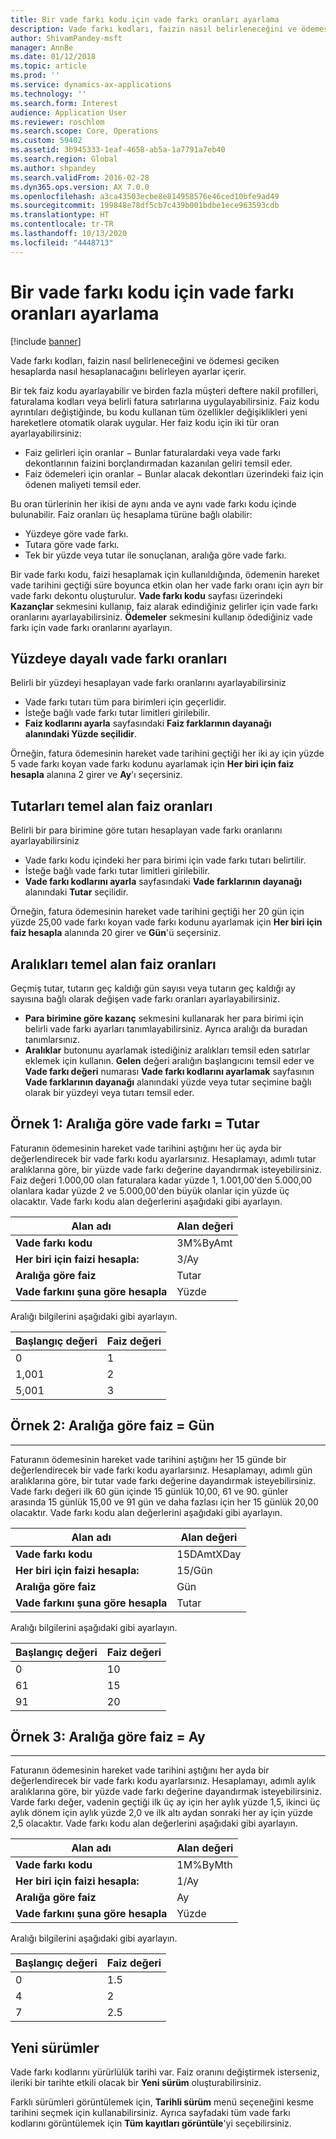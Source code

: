 ```yaml
---
title: Bir vade farkı kodu için vade farkı oranları ayarlama
description: Vade farkı kodları, faizin nasıl belirleneceğini ve ödemesi geciken hesaplarda nasıl hesaplanacağını belirleyen ayarlar içerir.
author: ShivamPandey-msft
manager: AnnBe
ms.date: 01/12/2018
ms.topic: article
ms.prod: ''
ms.service: dynamics-ax-applications
ms.technology: ''
ms.search.form: Interest
audience: Application User
ms.reviewer: roschlom
ms.search.scope: Core, Operations
ms.custom: 59402
ms.assetid: 3b945333-1eaf-4658-ab5a-1a7791a7eb40
ms.search.region: Global
ms.author: shpandey
ms.search.validFrom: 2016-02-28
ms.dyn365.ops.version: AX 7.0.0
ms.openlocfilehash: a3ca43503ecbe8e814958576e46ced10bfe9ad49
ms.sourcegitcommit: 199848e78df5cb7c439b001bdbe1ece963593cdb
ms.translationtype: HT
ms.contentlocale: tr-TR
ms.lasthandoff: 10/13/2020
ms.locfileid: "4448713"
---
```

# <a name="set-up-interest-rates-for-an-interest-code"></a>Bir vade farkı kodu için vade farkı oranları ayarlama

[!include [banner](../includes/banner.md)]

Vade farkı kodları, faizin nasıl belirleneceğini ve ödemesi geciken hesaplarda nasıl hesaplanacağını belirleyen ayarlar içerir.

Bir tek faiz kodu ayarlayabilir ve birden fazla müşteri deftere nakil profilleri, faturalama kodları veya belirli fatura satırlarına uygulayabilirsiniz. Faiz kodu ayrıntıları değiştiğinde, bu kodu kullanan tüm özellikler değişiklikleri yeni hareketlere otomatik olarak uygular. Her faiz kodu için iki tür oran ayarlayabilirsiniz:
-   Faiz gelirleri için oranlar − Bunlar faturalardaki veya vade farkı dekontlarının faizini borçlandırmadan kazanılan geliri temsil eder.
-   Faiz ödemeleri için oranlar − Bunlar alacak dekontları üzerindeki faiz için ödenen maliyeti temsil eder.

Bu oran türlerinin her ikisi de aynı anda ve aynı vade farkı kodu içinde bulunabilir. Faiz oranları üç hesaplama türüne bağlı olabilir:
-   Yüzdeye göre vade farkı.
-   Tutara göre vade farkı.
-   Tek bir yüzde veya tutar ile sonuçlanan, aralığa göre vade farkı.

Bir vade farkı kodu, faizi hesaplamak için kullanıldığında, ödemenin hareket vade tarihini geçtiği süre boyunca etkin olan her vade farkı oranı için ayrı bir vade farkı dekontu oluşturulur. **Vade farkı kodu** sayfası üzerindeki **Kazançlar** sekmesini kullanıp, faiz alarak edindiğiniz gelirler için vade farkı oranlarını ayarlayabilirsiniz. **Ödemeler** sekmesini kullanıp ödediğiniz vade farkı için vade farkı oranlarını ayarlayın.

## <a name="interest-rates-based-on-a-percentage"></a>Yüzdeye dayalı vade farkı oranları
Belirli bir yüzdeyi hesaplayan vade farkı oranlarını ayarlayabilirsiniz

- Vade farkı tutarı tüm para birimleri için geçerlidir.
- İsteğe bağlı vade farkı tutar limitleri girilebilir.
- <strong>Faiz kodlarını ayarla</strong> sayfasındaki <strong>**Faiz farklarının dayanağı</strong> alanındaki <strong>Yüzde</strong> seçilidir**.

Örneğin, fatura ödemesinin hareket vade tarihini geçtiği her iki ay için yüzde 5 vade farkı koyan vade farkı kodunu ayarlamak için **Her biri için faiz hesapla** alanına 2 girer ve **Ay**'ı seçersiniz.

## <a name="interest-rates-based-on-amounts"></a>Tutarları temel alan faiz oranları
Belirli bir para birimine göre tutarı hesaplayan vade farkı oranlarını ayarlayabilirsiniz
- Vade farkı kodu içindeki her para birimi için vade farkı tutarı belirtilir.
- İsteğe bağlı vade farkı tutar limitleri girilebilir.
- **Vade farkı kodlarını ayarla** sayfasındaki **Vade farklarının dayanağı** alanındaki **Tutar** seçilidir.

Örneğin, fatura ödemesinin hareket vade tarihini geçtiği her 20 gün için yüzde 25,00 vade farkı koyan vade farkı kodunu ayarlamak için **Her biri için faiz hesapla** alanında 20 girer ve **Gün**'ü seçersiniz.

## <a name="interest-rates-based-on-ranges"></a>Aralıkları temel alan faiz oranları
Geçmiş tutar, tutarın geç kaldığı gün sayısı veya tutarın geç kaldığı ay sayısına bağlı olarak değişen vade farkı oranları ayarlayabilirsiniz.
-   **Para birimine göre kazanç** sekmesini kullanarak her para birimi için belirli vade farkı ayarları tanımlayabilirsiniz. Ayrıca aralığı da buradan tanımlarsınız.
-   **Aralıklar** butonunu ayarlamak istediğiniz aralıkları temsil eden satırlar eklemek için kullanın. **Gelen** değeri aralığın başlangıcını temsil eder ve **Vade farkı değeri** numarası **Vade farkı kodlarını ayarlamak** sayfasının **Vade farklarının dayanağı** alanındaki yüzde veya tutar seçimine bağlı olarak bir yüzdeyi veya tutarı temsil eder.

## <a name="example-1-interest-by-range--amount"></a>Örnek 1: Aralığa göre vade farkı = Tutar
Faturanın ödemesinin hareket vade tarihini aştığını her üç ayda bir değerlendirecek bir vade farkı kodu ayarlarsınız. Hesaplamayı, adımlı tutar aralıklarına göre, bir yüzde vade farkı değerine dayandırmak isteyebilirsiniz. Faiz değeri 1.000,00 olan faturalara kadar yüzde 1, 1.001,00'den 5.000,00 olanlara kadar yüzde 2 ve 5.000,00'den büyük olanlar için yüzde üç olacaktır. Vade farkı kodu alan değerlerini aşağıdaki gibi ayarlayın.

| **Alan adı**                  | **Alan değeri** |
|---------------------------------|-----------------|
| **Vade farkı kodu**               | 3M%ByAmt        |
| **Her biri için faizi hesapla:**    | 3/Ay         |
| **Aralığa göre faiz**           | Tutar          |
| **Vade farkını şuna göre hesapla** | Yüzde      |

Aralığı bilgilerini aşağıdaki gibi ayarlayın.

| **Başlangıç değeri** | **Faiz değeri** |
|----------------|--------------------|
| 0              | 1                  |
| 1,001          | 2                  |
| 5,001          | 3                  |


## <a name="example-2-interest-by-range--days"></a>Örnek 2: Aralığa göre faiz = Gün
--------------------------------------------------

Faturanın ödemesinin hareket vade tarihini aştığını her 15 günde bir değerlendirecek bir vade farkı kodu ayarlarsınız. Hesaplamayı, adımlı gün aralıklarına göre, bir tutar vade farkı değerine dayandırmak isteyebilirsiniz. Vade farkı değeri ilk 60 gün içinde 15 günlük 10,00, 61 ve 90. günler arasında 15 günlük 15,00 ve 91 gün ve daha fazlası için her 15 günlük 20,00 olacaktır. Vade farkı kodu alan değerlerini aşağıdaki gibi ayarlayın.

| **Alan adı**                  | **Alan değeri** |
|---------------------------------|-----------------|
| **Vade farkı kodu**               | 15DAmtXDay      |
| **Her biri için faizi hesapla:**    | 15/Gün          |
| **Aralığa göre faiz**           | Gün            |
| **Vade farkını şuna göre hesapla** | Tutar          |

Aralığı bilgilerini aşağıdaki gibi ayarlayın.

| **Başlangıç değeri** | **Faiz değeri** |
|----------------|--------------------|
| 0              | 10                 |
| 61             | 15                 |
| 91             | 20                 |


## <a name="example-3-interest-by-range--months"></a>Örnek 3: Aralığa göre faiz = Ay
----------------------------------------------------

Faturanın ödemesinin hareket vade tarihini aştığını her ayda bir değerlendirecek bir vade farkı kodu ayarlarsınız. Hesaplamayı, adımlı aylık aralıklarına göre, bir yüzde vade farkı değerine dayandırmak isteyebilirsiniz. Varde farkı değer, vadenin geçtiği ilk üç ay için her aylık yüzde 1,5, ikinci üç aylık dönem için aylık yüzde 2,0 ve ilk altı aydan sonraki her ay için yüzde 2,5 olacaktır. Vade farkı kodu alan değerlerini aşağıdaki gibi ayarlayın.

| **Alan adı**                  | **Alan değeri** |
|---------------------------------|-----------------|
| **Vade farkı kodu**               | 1M%ByMth        |
| **Her biri için faizi hesapla:**    | 1/Ay         |
| **Aralığa göre faiz**           | Ay          |
| **Vade farkını şuna göre hesapla** | Yüzde      |

Aralığı bilgilerini aşağıdaki gibi ayarlayın.

| **Başlangıç değeri** | **Faiz değeri** |
|----------------|--------------------|
| 0              | 1.5                |
| 4              | 2                  |
| 7              | 2.5                |

## <a name="new-versions"></a>Yeni sürümler
Vade farkı kodlarını yürürlülük tarihi var. Faiz oranını değiştirmek isterseniz, ileriki bir tarihte etkili olacak bir **Yeni sürüm** oluşturabilirsiniz.

Farklı sürümleri görüntülemek için, **Tarihli sürüm** menü seçeneğini kesme tarihini seçmek için kullanabilirsiniz. Ayrıca sayfadaki tüm vade farkı kodlarını görüntülemek için **Tüm kayıtları görüntüle**'yi seçebilirsiniz.



